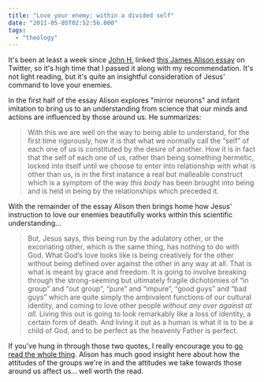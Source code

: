 ```yaml
---
title: "Love your enemy: within a divided self"
date: "2011-05-05T02:52:56.000"
tags: 
  - "theology"
---
```


It's been at least a week since [John H.](http://www.confessingevangelical.com/) linked [this James Alison essay](http://www.jamesalison.co.uk/texts/eng50.html) on Twitter, so it's high time that I passed it along with my recommendation. It's not light reading, but it's quite an insightful consideration of Jesus' command to love your enemies.

In the first half of the essay Alison explores "mirror neurons" and infant imitation to bring us to an understanding from science that our minds and actions are influenced by those around us. He summarizes:

> With this we are well on the way to being able to understand, for the first time rigorously, how it is that what we normally call the “self” of each one of us is constituted by the desire of another. How it is in fact that the self of each one of us, rather than being something hermetic, locked into itself until we choose to enter into relationship with what is other than us, is in the first instance a real but malleable construct which is a symptom of the way _this body_ has been brought into being and is held in being by the relationships which preceded it.

With the remainder of the essay Alison then brings home how Jesus' instruction to love our enemies beautifully works within this scientific understanding...

> But, Jesus says, this being run by the adulatory other, or the excoriating other, which is the same thing, has nothing to do with God. What God’s love looks like is being creatively for the other without being defined over against the other in any way at all. That is what is meant by grace and freedom. It is going to involve breaking through the strong-seeming but ultimately fragile dichotomies of “in group” and “out group”, “pure” and “impure”, “good guys” and “bad guys” which are quite simply the ambivalent functions of our cultural identity, and coming to love other people _without any over against at all_. Living this out is going to look remarkably like a loss of identity, a certain form of death. And living it out as a human is what it is to be a child of God, and to be perfect as the heavenly Father is perfect.

If you've hung in through those two quotes, I really encourage you to [go read the whole thing](http://www.jamesalison.co.uk/texts/eng50.html). Alison has much good insight here about how the attitudes of the groups we're in and the attitudes we take towards those around us affect us... well worth the read.
